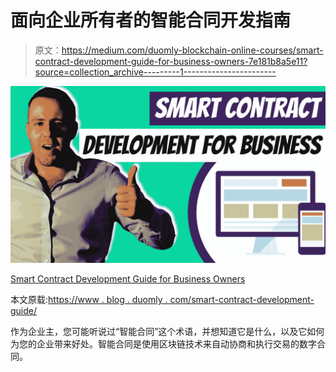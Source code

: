# 面向企业所有者的智能合同开发指南

> 原文：<https://medium.com/duomly-blockchain-online-courses/smart-contract-development-guide-for-business-owners-7e181b8a5e11?source=collection_archive---------1----------------------->

![](img/fa35be1ad011bd453e813b95fff5ad3a.png)

[Smart Contract Development Guide for Business Owners](https://www.blog.duomly.com/smart-contract-development-guide/)

本文原载:[https://www . blog . duomly . com/smart-contract-development-guide/](https://www.blog.duomly.com/smart-contract-development-guide/)

作为企业主，您可能听说过“智能合同”这个术语，并想知道它是什么，以及它如何为您的企业带来好处。智能合同是使用区块链技术来自动协商和执行交易的数字合同。